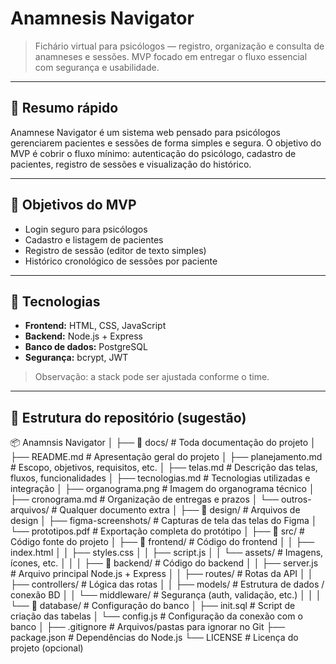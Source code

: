 # Anamnesis Navigator

> Fichário virtual para psicólogos — registro, organização e consulta de anamneses e sessões. MVP focado em entregar o fluxo essencial com segurança e usabilidade.

---

## 🚀 Resumo rápido
Anamnese Navigator é um sistema web pensado para psicólogos gerenciarem pacientes e sessões de forma simples e segura. O objetivo do MVP é cobrir o fluxo mínimo: autenticação do psicólogo, cadastro de pacientes, registro de sessões e visualização do histórico.

---

## 🎯 Objetivos do MVP
- Login seguro para psicólogos  
- Cadastro e listagem de pacientes  
- Registro de sessão (editor de texto simples)  
- Histórico cronológico de sessões por paciente

---

## 🧰 Tecnologias 
- **Frontend:** HTML, CSS, JavaScript  
- **Backend:** Node.js + Express  
- **Banco de dados:** PostgreSQL  
- **Segurança:** bcrypt, JWT   

> Observação: a stack pode ser ajustada conforme o time.

---

## 📁 Estrutura do repositório (sugestão)
📦 Anamnsis Navigator
│
├── 📂 docs/                      # Toda documentação do projeto
│   ├── README.md                 # Apresentação geral do projeto
│   ├── planejamento.md           # Escopo, objetivos, requisitos, etc.
│   ├── telas.md                  # Descrição das telas, fluxos, funcionalidades
│   ├── tecnologias.md            # Tecnologias utilizadas e integração
│   ├── organograma.png           # Imagem do organograma técnico
│   ├── cronograma.md             # Organização de entregas e prazos
│   └── outros-arquivos/          # Qualquer documento extra
│
├── 📂 design/                    # Arquivos de design
│   ├── figma-screenshots/        # Capturas de tela das telas do Figma
│   └── prototipos.pdf            # Exportação completa do protótipo
│
├── 📂 src/                       # Código fonte do projeto
│   ├── 📂 frontend/              # Código do frontend
│   │   ├── index.html
│   │   ├── styles.css
│   │   ├── script.js
│   │   └── assets/               # Imagens, ícones, etc.
│   │
│   ├── 📂 backend/               # Código do backend
│   │   ├── server.js             # Arquivo principal Node.js + Express
│   │   ├── routes/               # Rotas da API
│   │   ├── controllers/          # Lógica das rotas
│   │   ├── models/               # Estrutura de dados / conexão BD
│   │   └── middleware/           # Segurança (auth, validação, etc.)
│   │
│   └── 📂 database/              # Configuração do banco
│       ├── init.sql              # Script de criação das tabelas
│       └── config.js             # Configuração da conexão com o banco
│
├── .gitignore                    # Arquivos/pastas para ignorar no Git
├── package.json                  # Dependências do Node.js
└── LICENSE                       # Licença do projeto (opcional)
